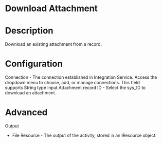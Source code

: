 ﻿# Download Attachment

# Description

Download an existing attachment from a record.

# Configuration

Connection - The connection established in Integration Service. Access the dropdown menu to choose, add, or manage connections. This field supports String type input.Attachment record ID - Select the sys_ID to download an attachment.

# Advanced

Output

* File Resource - The output of the activity, stored in an IResource object.

